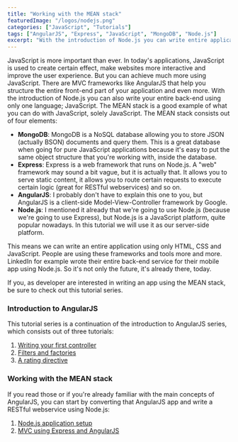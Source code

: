 ```yaml
---
title: "Working with the MEAN stack"
featuredImage: "/logos/nodejs.png"
categories: ["JavaScript", "Tutorials"]
tags: ["AngularJS", "Express", "JavaScript", "MongoDB", "Node.js"]
excerpt: "With the introduction of Node.js you can write entire applications using only one language; JavaScript. A good example of this is the MEAN stack."
---
```


JavaScript is more important than ever. In today's applications, JavaScript is used to create certain effect, make websites more interactive and improve the user experience. But you can achieve much more using JavaScript. There are MVC frameworks like AngularJS that help you structure the entire front-end part of your application and even more. With the introduction of Node.js you can also write your entire back-end using only one language; JavaScript. The MEAN stack is a good example of what you can do with JavaScript, solely JavaScript. The MEAN stack consists out of four elements:

- **MongoDB**: MongoDB is a NoSQL database allowing you to store JSON (actually BSON) documents and query them. This is a great database when going for pure JavaScript applications because it's easy to put the same object structure that you're working with, inside the database.
- **Express**: Express is a web framework that runs on Node.js. A "web" framework may sound a bit vague, but it is actually that. It allows you to serve static content, it allows you to route certain requests to execute certain logic (great for RESTful webservices) and so on.
- **AngularJS**: I probably don't have to explain this one to you, but AngularJS is a client-side Model-View-Controller framework by Google.
- **Node.js**: I mentioned it already that we're going to use Node.js (because we're going to use Express), but Node.js is a JavaScript platform, quite popular nowadays. In this tutorial we will use it as our server-side platform.

This means we can write an entire application using only HTML, CSS and JavaScript. People are using these frameworks and tools more and more. LinkedIn for example wrote their entire back-end service for their mobile app using Node.js. So it's not only the future, it's already there, today.

If you, as developer are interested in writing an app using the MEAN stack, be sure to check out this tutorial series.

### Introduction to AngularJS

This tutorial series is a continuation of the introduction to AngularJS series, which consists out of three tutorials:

1. [Writing your first controller](/introduction-angularjs-controller/ "An introduction to AngularJS: Writing your first controller")
2. [Filters and factories](/introduction-angularjs-filter-factory)
3. [A rating directive](/introduction-angularjs-directives)

### Working with the MEAN stack

If you read those or if you're already familiar with the main concepts of AngularJS, you can start by converting that AngularJS app and write a RESTful webservice using Node.js:

1. [Node.js application setup](/mean-application-setup/)
2. [MVC using Express and AngularJS](/mean-mvc/)
